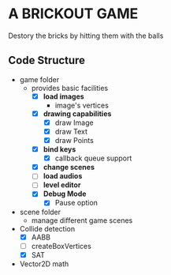 # A BRICKOUT GAME

Destory the bricks by hitting them with the balls

## Code Structure

-   game folder
    -   provides basic facilities
        -   [x] **load images**
            -   image's vertices
        -   [x] **drawing capabilities**
            -   [x] draw Image
            -   [x] draw Text
            -   [x] draw Points
        -   [x] **bind keys**
            -   [x] callback queue support
        -   [x] **change scenes**
        -   [ ] **load audios**
        -   [ ] **level editor**
        -   [x] **Debug Mode**
            -   [x] Pause option
-   scene folder
    -   manage different game scenes
-   Collide detection
    -   [x] AABB
    -   [ ] createBoxVertices
    -   [x] SAT
-   Vector2D math